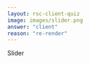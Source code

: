 ```yaml
---
layout: rsc-client-quiz
image: images/slider.png
answer: "client"
reason: "re-render"
---
```


Slider
